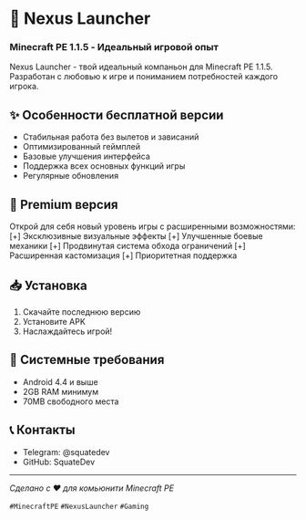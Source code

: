 # 🚀 Nexus Launcher

### Minecraft PE 1.1.5 - Идеальный игровой опыт

Nexus Launcher - твой идеальный компаньон для Minecraft PE 1.1.5. Разработан с любовью к игре и пониманием потребностей каждого игрока.

## ✨ Особенности бесплатной версии
- Стабильная работа без вылетов и зависаний
- Оптимизированный геймплей
- Базовые улучшения интерфейса
- Поддержка всех основных функций игры
- Регулярные обновления

## 💎 Premium версия
Открой для себя новый уровень игры с расширенными возможностями:
[+] Эксклюзивные визуальные эффекты
[+] Улучшенные боевые механики
[+] Продвинутая система обхода ограничений
[+] Расширенная кастомизация
[+] Приоритетная поддержка

## 📥 Установка
1. Скачайте последнюю версию
2. Установите APK
3. Наслаждайтесь игрой!

## 🔧 Системные требования
- Android 4.4 и выше
- 2GB RAM минимум
- 70MB свободного места

## 📞 Контакты
- Telegram: @squatedev
- GitHub: SquateDev

---
*Сделано с ❤️ для комьюнити Minecraft PE*

`#MinecraftPE` `#NexusLauncher` `#Gaming`
